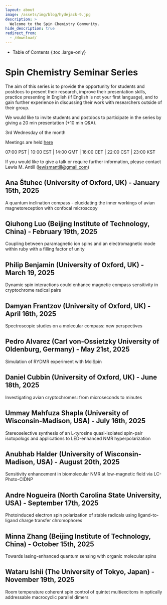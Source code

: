 ```yaml
---
layout: about
image: /assets/img/blog/hydejack-9.jpg
description: >
  Welcome to the Spin Chemistry Community.
hide_description: true
redirect_from:
  - /download/
---
```


<!-- Google tag (gtag.js) -->
<script async src="https://www.googletagmanager.com/gtag/js?id=G-STRM3GYD69"></script>
<script>
  window.dataLayer = window.dataLayer || [];
  function gtag(){dataLayer.push(arguments);}
  gtag('js', new Date());

  gtag('config', 'G-STRM3GYD69');
</script>

- Table of Contents
{:toc .large-only}

# Spin Chemistry Seminar Series

The aim of this series is to provide the opportunity for students and postdocs to present their research, improve their presentation skills, practice presenting in English (if English is not your first language), and to gain further experience in discussing their work with researchers outside of their group. 

We would like to invite students and postdocs to participate in the series by giving a 20 min presentation (+10 min Q&A).

3rd Wednesday of the month

Meetings are held [here](https://riken-jp.zoom.us/j/96309792382?pwd=9rbcZYgA7yfRPINS2MSsEXkoUQq9aJ.1)

07:00 PST | 10:00 EST | 14:00 GMT | 16:00 CET | 22:00 CST | 23:00 KST

If you would like to give a talk or require further information, please contact Lewis M. Antill (lewismantill@gmail.com)

<!-- ![poster](assets/img/SCGSS_poster.jpg){:.tail width="400" height="600" loading="lazy"} -->

## Ana Štuhec (University of Oxford, UK) - January 15th, 2025

A quantum inclination compass - elucidating the inner workings of avian magnetoreception with confocal microscopy

## Qiuhong Luo (Beijing Institute of Technology, China) - February 19th, 2025

Coupling between paramagnetic ion spins and an electromagnetic mode within ruby with a filling factor of unity

## Philip Benjamin (University of Oxford, UK) - March 19, 2025

Dynamic spin interactions could enhance magnetic compass sensitivity in cryptochrome radical pairs

## Damyan Frantzov (University of Oxford, UK) - April 16th, 2025

Spectroscopic studies on a molecular compass: new perspectives

## Pedro Alvarez (Carl von-Ossietzky University of Oldenburg, Germany) - May 21st, 2025

Simulation of RYDMR experiment with MolSpin

## Daniel Cubbin (University of Oxford, UK) - June 18th, 2025

Investigating avian cryptochromes: from microseconds to minutes

## Ummay Mahfuza Shapla (University of Wisconsin-Madison, USA) - July 16th, 2025

Stereoselective synthesis of an L-tyrosine quasi-isolated spin-pair isotopologs and applications to LED-enhanced NMR hyperpolarization

## Anubhab Halder (University of Wisconsin-Madison, USA) - August 20th, 2025

Sensitivity enhancement in biomolecular NMR at low-magnetic field via LC-Photo-CIDNP

## Andre Nogueira (North Carolina State University, USA) - September 17th, 2025

Photoinduced electron spin polarization of stable radicals using ligand-to-ligand charge transfer chromophores

## Minna Zhang (Beijing Institute of Technology, China) - October 15th, 2025

Towards lasing-enhanced quantum sensing with organic molecular spins

## Wataru Ishii (The University of Tokyo, Japan) - November 19th, 2025

Room temperature coherent spin control of quintet multiexcitons in optically addressable macrocyclic parallel dimers

